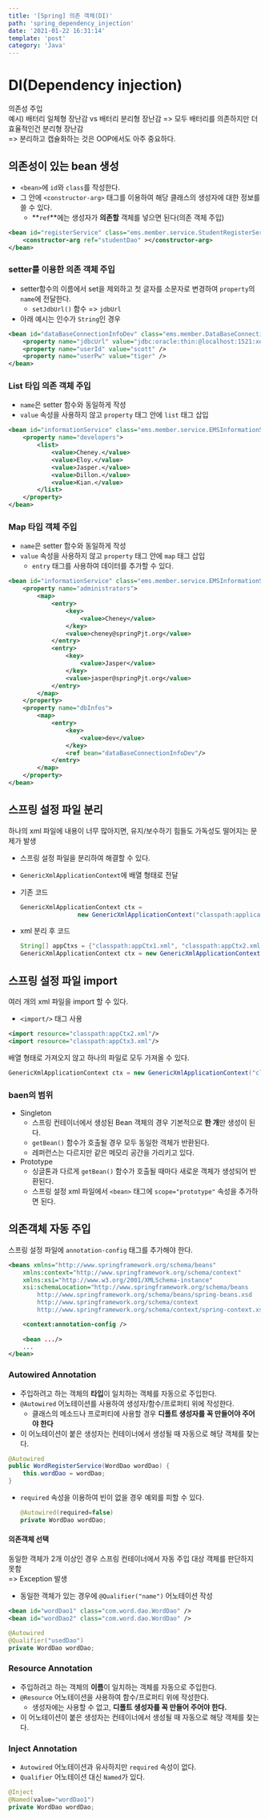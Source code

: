 ```yaml
---
title: '[Spring] 의존 객체(DI)'
path: 'spring_dependency_injection'
date: '2021-01-22 16:31:14'
template: 'post'
category: 'Java'
---
```


# DI(Dependency injection)
의존성 주입   
예시) 배터리 일체형 장난감 vs 배터리 분리형 장난감 => 모두 배터리를 의존하지만 더 효율적인건 분리형 장난감     
=> 분리하고 캡슐화하는 것은 OOP에서도 아주 중요하다.

## 의존성이 있는 bean 생성
* `<bean>`에 `id`와 `class`를 작성한다.
* 그 안에 `<constructor-arg>` 태그를 이용하여 해당 클래스의 생성자에 대한 정보를 쓸 수 있다.
    * **`ref`**에는 생성자가 **의존할** 객체를 넣으면 된다(의존 객체 주입)

```xml
<bean id="registerService" class="ems.member.service.StudentRegisterService">
    <constructor-arg ref="studentDao" ></constructor-arg>
</bean>
```

### setter를 이용한 의존 객체 주입
* setter함수의 이름에서 set을 제외하고 첫 글자를 소문자로 변경하여 `property`의 `name`에 전달한다.
    * `setJdbUrl()` 함수 => `jdbUrl`
* 아래 예시는 인수가 `String`인 경우

```xml
<bean id="dataBaseConnectionInfoDev" class="ems.member.DataBaseConnectionInfo">
    <property name="jdbcUrl" value="jdbc:oracle:thin:@localhost:1521:xe" />
    <property name="userId" value="scott" />
    <property name="userPw" value="tiger" />
</bean>
```

### List 타입 의존 객체 주입
* `name`은 setter 함수와 동일하게 작성
* `value` 속성을 사용하지 않고 `property` 태그 안에 `list` 태그 삽입

```xml
<bean id="informationService" class="ems.member.service.EMSInformationService">
    <property name="developers">
        <list>
            <value>Cheney.</value>
            <value>Eloy.</value>
            <value>Jasper.</value>
            <value>Dillon.</value>
            <value>Kian.</value>
        </list>
    </property>
</bean>
```

### Map 타입 객체 주입
* `name`은 setter 함수와 동일하게 작성
* `value` 속성을 사용하지 않고 `property` 태그 안에 `map` 태그 삽입
    - `entry` 태그를 사용하여 데이터를 추가할 수 있다.

```xml
<bean id="informationService" class="ems.member.service.EMSInformationService">
    <property name="administrators">
        <map>
            <entry>
                <key>
                    <value>Cheney</value>
                </key>
                <value>cheney@springPjt.org</value>
            </entry>
            <entry>
                <key>
                    <value>Jasper</value>
                </key>
                <value>jasper@springPjt.org</value>
            </entry>
        </map>
    </property>
    <property name="dbInfos">
        <map>
            <entry>
                <key>
                    <value>dev</value>
                </key>
                <ref bean="dataBaseConnectionInfoDev"/>
            </entry>
        </map>
    </property>
</bean>
```

## 스프링 설정 파일 분리
하나의 xml 파일에 내용이 너무 많아지면, 유지/보수하기 힘들도 가독성도 떨어지는 문제가 발생    
* 스프링 설정 파일을 분리하여 해결할 수 있다.
* `GenericXmlApplicationContext`에 배열 형태로 전달

* 기존 코드   

    ```java
    GenericXmlApplicationContext ctx = 
                    new GenericXmlApplicationContext("classpath:applicationContext.xml");
    ```

* xml 분리 후 코드

    ```java
    String[] appCtxs = {"classpath:appCtx1.xml", "classpath:appCtx2.xml", "classpath:appCtx3.xml"};
    GenericXmlApplicationContext ctx = new GenericXmlApplicationContext(appCtxs);
    ```

## 스프링 설정 파일 import
여러 개의 xml 파일을 import 할 수 있다.
* `<import/>` 태그 사용

```xml
<import resource="classpath:appCtx2.xml"/>
<import resource="classpath:appCtx3.xml"/>
```

배열 형태로 가져오지 않고 하나의 파일로 모두 가져올 수 있다.
```java
GenericXmlApplicationContext ctx = new GenericXmlApplicationContext("classpath:appCtxImport.xml");
```

### baen의 범위
* Singleton
    - 스프링 컨테이너에서 생성된 Bean 객체의 경우 기본적으로 **한 개**만 생성이 된다.
    - `getBean()` 함수가 호출될 경우 모두 동일한 객체가 반환된다.
    - 레퍼런스는 다르지만 같은 메모리 공간을 가리키고 있다.
* Prototype
    - 싱글톤과 다르게 `getBean()` 함수가 호출될 때마다 새로운 객체가 생성되어 반환된다.
    - 스프링 설정 xml 파일에서 `<bean>` 태그에 `scope="prototype"` 속성을 추가하면 된다.


## 의존객체 자동 주입
스프링 설정 파일에 `annotation-config` 태그를 추가해야 한다.
```xml
<beans xmlns="http://www.springframework.org/schema/beans"
	xmlns:context="http://www.springframework.org/schema/context"
	xmlns:xsi="http://www.w3.org/2001/XMLSchema-instance"
	xsi:schemaLocation="http://www.springframework.org/schema/beans 
 		http://www.springframework.org/schema/beans/spring-beans.xsd 
 		http://www.springframework.org/schema/context 
 		http://www.springframework.org/schema/context/spring-context.xsd">

	<context:annotation-config />
    
    <bean .../>
    ...
</bean>
```


### Autowired Annotation
* 주입하려고 하는 객체의 **타입**이 일치하는 객체를 자동으로 주입한다.   
* `@Autowired` 어노테이션를 사용하여 생성자/함수/프로퍼티 위에 작성한다.
    * 클래스의 메소드나 프로퍼티에 사용할 경우 **디폴트 생성자를 꼭 만들어야 주어야 한다**
*  이 어노테이션이 붙은 생성자는 컨테이너에서 생성될 때 자동으로 해당 객체를 찾는다.

```java
@Autowired
public WordRegisterService(WordDao wordDao) {
    this.wordDao = wordDao;
}
```

* `required` 속성을 이용하여 빈이 없을 경우 예외를 피할 수 있다.   

    ```java
    @Autowired(required=false)
    private WordDao wordDao;
    ```

#### 의존객체 선택
동일한 객체가 2개 이상인 경우 스프링 컨테이너에서 자동 주입 대상 객체를 판단하지 못함   
=> Exception 발생   

* 동일한 객체가 있는 경우에 `@Qualifier("name")` 어노테이션 작성
```xml
<bean id="wordDao1" class="com.word.dao.WordDao" />
<bean id="wordDao2" class="com.word.dao.WordDao" />
```

```java
@Autowired
@Qualifier("usedDao")
private WordDao wordDao;
```


### Resource Annotation
* 주입하려고 하는 객체의 **이름**이 일치하는 객체를 자동으로 주입한다.
* `@Resource` 어노테이션을 사용하여 함수/프로퍼티 위에 작성한다.
    * 생성자에는 사용할 수 없고, **디폴트 생성자를 꼭 만들어 주어야 한다.**
* 이 어노테이션이 붙은 생성자는 컨테이너에서 생성될 때 자동으로 해당 객체를 찾는다.

### Inject Annotation
* `Autowired` 어노테이션과 유사하지만 `required` 속성이 없다.
* `Qualifier` 어노테이션 대신 `Named`가 있다.

```java
@Inject
@Named(value="wordDao1")
private WordDao wordDao;
```

